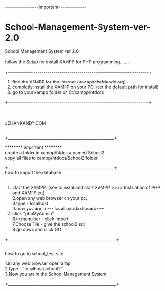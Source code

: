 -----------------important--------------<br>

# School-Management-System-ver-2.0
School Management System ver 2.0 
<br><br>
follow the Setup for install XAMPP for PHP programming........<br><br>
+-----------------------------------------------------------------------+<br>

1. find the XAMPP for the internet (ww.apachefriends.org)
2. completly install the XAMPP on your PC. (set the default path for install) 
3. go to your xampp folder on C:/xampp/htdocs

 +-----------------------------------------------------------------------+<br>
<br><br><br>
JEHANKANDY.COM<br><br>

+______________________________________________________+<br>


********   important  ********<br>
create a folder in xampp/htdocs/ named School2<br>
copy all files to xampp/htdocs/School2 folder<br>

+______________________________________________________+<br>
how to import the database<br><br>

1. start the XAMPP. (see to instal and start XAMPP   >>>>    Instalation of PHP and XAMPP.txt)<br>
2.open any web browser on your pc.<br>
3.type - localhost<br>
4.now you are in --- localhost/dashboard----<br>
5. click "phpMyAdmin"<br>
6.in menu bar - click Import<br>
7.Choose File - give the school2.sql<br>
8.go down and click GO<br>

+_______________________________________________________+<br><br>

how to go to school_test site<br>

1.in any web browser open a tap<br>
2.type - "localhost/school2"<br>
3.Now you are in the School Management System<br>

+_______________________________________________________+ <br><br>
